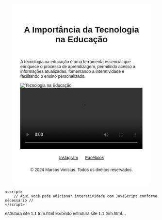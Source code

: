 
<!DOCTYPE html>
<html>
<head>
    <title>A Importância da Tecnologia na Educação</title>
    <style>
        body {
            font-family: Arial, sans-serif;
            background-image: url('imagens.jpeg'); /* Substitua 'background.jpg' pela sua imagem de plano de fundo */
            background-size: cover;
        }
        .container {
            width: 80%;
            margin: 0 auto;
            background: white;
            padding: 20px;
        }
        .header, .footer {
            text-align: center;
            padding: 10px 0;
        }
        .main-content {
            margin-top: 20px;
        }
        .social-media-buttons {
            text-align: center;
            margin-top: 20px;
        }
        .social-media-button {
            margin: 0 10px;
            display: inline-block;
        }
        /* Adicione mais estilos conforme necessário */
    </style>
</head>
<body>
    <div class="container">
        <div class="header">
            <h1>A Importância da Tecnologia na Educação</h1>
        </div>
        <div class="main-content">
            <p>A tecnologia na educação é uma ferramenta essencial que enriquece o processo de aprendizagem, permitindo acesso a informações atualizadas, fomentando a interatividade e facilitando o ensino personalizado.</p>
            <img src="1.jpg" alt="Tecnologia na Educação" style="max-width: 100%;">
            <!-- Substitua 'technology-in-education.jpg' pela sua imagem -->
            <video width="100%" controls>
                <source src="https://m.youtube.com/watch?v=ML1fgVfxuRU&pp=ygUadGVjbm9sb2dpYSBkYSBpbmZvcm1hw6fDo28%3D" type="video/mp4">
                <!-- Substitua 'educational-video.mp4' pelo seu vídeo -->
                Seu navegador não suporta vídeo HTML5.
            </video>
        </div>
        <div class="social-media-buttons">
            <a href="https://www.instagram.com/NãoTenho" target="_blank" class="social-media-button">Instagram</a>
            <a href="https://www.facebook.com/Marcos Vinícius" target="_blank" class="social-media-button">Facebook</a>
        </div>
        <div class="footer">
            <p>&copy; 2024 Marcos Vinícius. Todos os direitos reservados.</p>
        </div>
    </div>

    <script>
        // Aqui você pode adicionar interatividade com JavaScript conforme necessário //
    </script>
</body>
</html>
estrutura site 1.1 trim.html
Exibindo estrutura site 1.1 trim.html…
